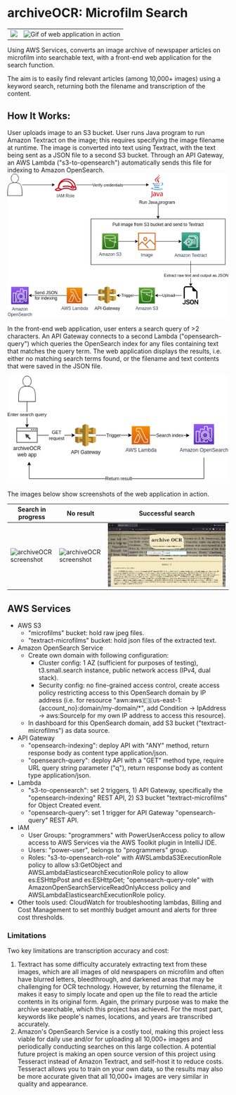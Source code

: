 # archiveOCR: Microfilm Search

|   |   |
|---|---|
<img src="archiveocr-web-app/images/screenshot-homepage.png" height="auto" width="400">   |   ![Gif of web application in action](https://media.giphy.com/media/v1.Y2lkPTc5MGI3NjExNGN4MmppMnAwZ2oxdjQ0NGg3bGNhZnRoeWRmamRhOHMxajBqN2VoYiZlcD12MV9pbnRlcm5hbF9naWZfYnlfaWQmY3Q9Zw/yfXNObKnh7HPBWkonH/giphy.gif) 


Using AWS Services, converts an image archive of newspaper articles on microfilm into searchable text, with a front-end web application for the search function.

The aim is to easily find relevant articles (among 10,000+ images) using a keyword search, returning both the filename and transcription of the content. 


## How It Works:

User uploads image to an S3 bucket. User runs Java program to run Amazon Textract on the image; this requires specifying the image filename at runtime. The image is converted into text using Textract, with the text being sent as a JSON file to a second S3 bucket. Through an API Gateway, an AWS Lambda ("s3-to-opensearch") automatically sends this file for indexing to Amazon OpenSearch. 
![General System Architecture](archiveOCR-gen-sys-arch.png)


In the front-end web application, user enters a search query of >2 characters. An API Gateway connects to a second Lambda ("opensearch-query") which queries the OpenSearch index for any files containing text that matches the query term. The web application displays the results, i.e. either no matching search terms found, or the filename and text contents that were saved in the JSON file. 

![Web Application Architecture](archiveOCR-app-arch.png)

The images below show screenshots of the web application in action.

| Search in progress  | No result  | Successful search  |
|---|---|---|
![archiveOCR screenshot](archiveocr-web-app/images/screenshot-getting-result.png) | ![archiveOCR screenshot](archiveocr-web-app/images/screenshot-no-result.png) | ![archiveOCR screenshot](archiveocr-web-app/images/screenshot-search-result.png)

## AWS Services

- AWS S3
    - "microfilms" bucket: hold raw jpeg files.
    - "textract-microfilms" bucket: hold json files of the extracted text.
- Amazon OpenSearch Service
    - Create own domain with following configuration:
       - Cluster config: 1 AZ (sufficient for purposes of testing), t3.small.search instance, public network access (IPv4, dual stack).
       - Security config: no fine-grained access control, create access policy restricting access to this OpenSearch domain by IP address (i.e. for resource "awn:aws:es:us-east-1:{account_no}:domain/my-domain/*", add Condition -> IpAddress -> aws:SourceIp for my own IP address to access this resource).
    - In dashboard for this OpenSearch domain, add S3 bucket ("textract-microfilms") as data source.
- API Gateway
    - "opensearch-indexing": deploy API with "ANY" method, return response body as content type application/json.
    - "opensearch-query": deploy API with a "GET" method type, require URL query string parameter ("q"), return response body as content type application/json.
- Lambda
    - "s3-to-opensearch": set 2 triggers, 1) API Gateway, specifically the "opensearch-indexing" REST API, 2) S3 bucket "textract-microfilms" for Object Created event.
    - "opensearch-query": set 1 trigger for API Gateway "opensearch-query" REST API.
- IAM
    - User Groups: "programmers" with PowerUserAccess policy to allow access to AWS Services via the AWS Toolkit plugin in IntelliJ IDE.
    - Users: "power-user", belongs to "programmers" group.
    - Roles: "s3-to-opensearch-role" with AWSLambdaS3ExecutionRole policy to allow s3:GetObject and AWSLambdaElasticsearchExecutionRole policy to allow es:ESHttpPost and es:ESHttpGet; "opensearch-query-role" with AmazonOpenSearchServiceReadOnlyAccess policy and AWSLambdaElasticsearchExecutionRole policy.
- Other tools used: CloudWatch for troubleshooting lambdas, Billing and Cost Management to set monthly budget amount and alerts for three cost thresholds.


### Limitations

Two key limitations are transcription accuracy and cost: 
1. Textract has some difficulty accurately extracting text from these images, which are all images of old newspapers on microfilm and often have blurred letters, bleedthrough, and darkened areas that may be challenging for OCR technology. However, by returning the filename, it makes it easy to simply locate and open up the file to read the article contents in its original form. Again, the primary purpose was to make the archive searchable, which this project has achieved. For the most part, keywords like people's names, locations, and years are transcribed accurately.
2. Amazon's OpenSearch Service is a costly tool, making this project less viable for daily use and/or for uploading all 10,000+ images and periodically conducting searches on this large collection. A potential future project is making an open source version of this project using Tesseract instead of Amazon Textract, and self-host it to reduce costs. Tesseract allows you to train on your own data, so the results may also be more accurate given that all 10,000+ images are very similar in quality and appearance.
